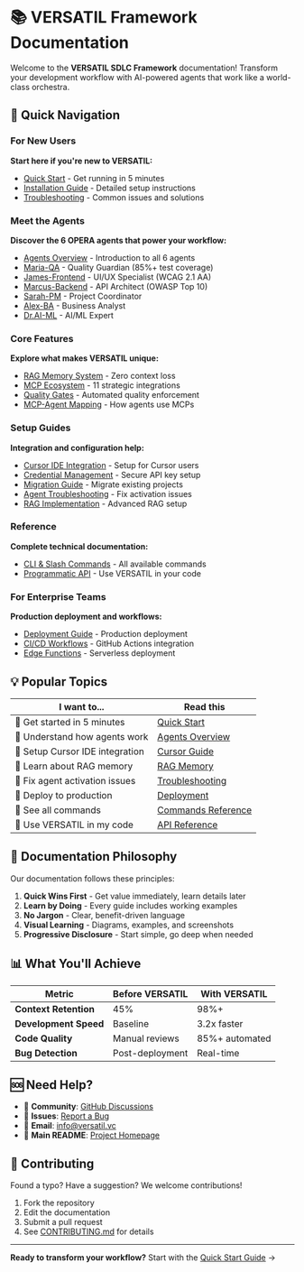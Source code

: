 # 📚 VERSATIL Framework Documentation

Welcome to the **VERSATIL SDLC Framework** documentation! Transform your development workflow with AI-powered agents that work like a world-class orchestra.

## 🚀 Quick Navigation

### For New Users
**Start here if you're new to VERSATIL:**
- [Quick Start](./getting-started/quick-start.md) - Get running in 5 minutes
- [Installation Guide](./getting-started/installation.md) - Detailed setup instructions
- [Troubleshooting](./getting-started/troubleshooting.md) - Common issues and solutions

### Meet the Agents
**Discover the 6 OPERA agents that power your workflow:**
- [Agents Overview](./agents/overview.md) - Introduction to all 6 agents
- [Maria-QA](./agents/maria-qa/) - Quality Guardian (85%+ test coverage)
- [James-Frontend](./agents/overview.md#james-frontend) - UI/UX Specialist (WCAG 2.1 AA)
- [Marcus-Backend](./agents/overview.md#marcus-backend) - API Architect (OWASP Top 10)
- [Sarah-PM](./agents/overview.md#sarah-pm) - Project Coordinator
- [Alex-BA](./agents/overview.md#alex-ba) - Business Analyst
- [Dr.AI-ML](./agents/overview.md#dr-ai-ml) - AI/ML Expert

### Core Features
**Explore what makes VERSATIL unique:**
- [RAG Memory System](./features/rag-memory.md) - Zero context loss
- [MCP Ecosystem](./features/mcp-ecosystem.md) - 11 strategic integrations
- [Quality Gates](./features/quality-gates.md) - Automated quality enforcement
- [MCP-Agent Mapping](./features/mcp-agent-mapping.md) - How agents use MCPs

### Setup Guides
**Integration and configuration help:**
- [Cursor IDE Integration](./guides/cursor-integration.md) - Setup for Cursor users
- [Credential Management](./guides/credential-management.md) - Secure API key setup
- [Migration Guide](./guides/migration-guide.md) - Migrate existing projects
- [Agent Troubleshooting](./guides/agent-troubleshooting.md) - Fix activation issues
- [RAG Implementation](./guides/rag-implementation.md) - Advanced RAG setup

### Reference
**Complete technical documentation:**
- [CLI & Slash Commands](./reference/commands.md) - All available commands
- [Programmatic API](./reference/api.md) - Use VERSATIL in your code

### For Enterprise Teams
**Production deployment and workflows:**
- [Deployment Guide](./enterprise/deployment.md) - Production deployment
- [CI/CD Workflows](./enterprise/workflows.md) - GitHub Actions integration
- [Edge Functions](./enterprise/edge-functions.md) - Serverless deployment

## 💡 Popular Topics

| I want to... | Read this |
|-------------|-----------|
| 🚀 Get started in 5 minutes | [Quick Start](./getting-started/quick-start.md) |
| 🤖 Understand how agents work | [Agents Overview](./agents/overview.md) |
| 🎯 Setup Cursor IDE integration | [Cursor Guide](./guides/cursor-integration.md) |
| 🧠 Learn about RAG memory | [RAG Memory](./features/rag-memory.md) |
| 🔧 Fix agent activation issues | [Troubleshooting](./guides/agent-troubleshooting.md) |
| 🏢 Deploy to production | [Deployment](./enterprise/deployment.md) |
| 📖 See all commands | [Commands Reference](./reference/commands.md) |
| 🔌 Use VERSATIL in my code | [API Reference](./reference/api.md) |

## 🎯 Documentation Philosophy

Our documentation follows these principles:

1. **Quick Wins First** - Get value immediately, learn details later
2. **Learn by Doing** - Every guide includes working examples
3. **No Jargon** - Clear, benefit-driven language
4. **Visual Learning** - Diagrams, examples, and screenshots
5. **Progressive Disclosure** - Start simple, go deep when needed

## 📊 What You'll Achieve

| Metric | Before VERSATIL | With VERSATIL |
|--------|----------------|---------------|
| **Context Retention** | 45% | 98%+ |
| **Development Speed** | Baseline | 3.2x faster |
| **Code Quality** | Manual reviews | 85%+ automated |
| **Bug Detection** | Post-deployment | Real-time |

## 🆘 Need Help?

- 💬 **Community**: [GitHub Discussions](https://github.com/Nissimmiracles/versatil-sdlc-framework/discussions)
- 🐛 **Issues**: [Report a Bug](https://github.com/Nissimmiracles/versatil-sdlc-framework/issues)
- 📧 **Email**: info@versatil.vc
- 📖 **Main README**: [Project Homepage](../README.md)

## 🤝 Contributing

Found a typo? Have a suggestion? We welcome contributions!

1. Fork the repository
2. Edit the documentation
3. Submit a pull request
4. See [CONTRIBUTING.md](../CONTRIBUTING.md) for details

---

**Ready to transform your workflow?** Start with the [Quick Start Guide](./getting-started/quick-start.md) →
